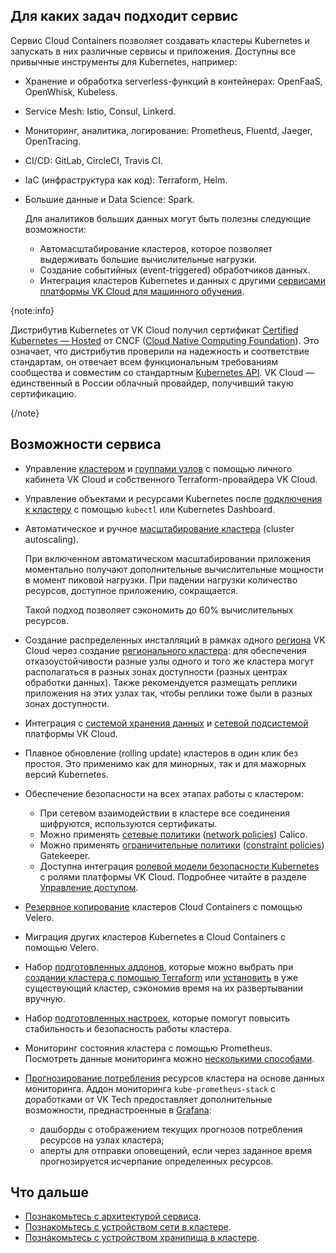## Для каких задач подходит сервис

Сервис Cloud Containers позволяет создавать кластеры Kubernetes и запускать в них различные сервисы и приложения. Доступны все привычные инструменты для Kubernetes, например:

- Хранение и обработка serverless-функций в контейнерах: OpenFaaS, OpenWhisk, Kubeless.
- Service Mesh: Istio, Consul, Linkerd.
- Мониторинг, аналитика, логирование: Prometheus, Fluentd, Jaeger, OpenTracing.
- CI/CD: GitLab, CircleCI, Travis CI.
- IaC (инфраструктура как код): Terraform, Helm.
- Большие данные и Data Science: Spark.

  Для аналитиков больших данных могут быть полезны следующие возможности:

  - Автомасштабирование кластеров, которое позволяет выдерживать большие вычислительные нагрузки.
  - Создание событийных (event-triggered) обработчиков данных.
  - Интеграция кластеров Kubernetes и данных с другими [сервисами платформы VK Cloud для машинного обучения](/ru/ml).

{note:info}

Дистрибутив Kubernetes от VK Cloud получил сертификат [Certified Kubernetes — Hosted](https://www.cncf.io/certification/software-conformance/#logos) от CNCF ([Cloud Native Computing Foundation](https://www.cncf.io/)). Это означает, что дистрибутив проверили на надежность и соответствие стандартам, он отвечает всем функциональным требованиям сообщества и совместим со стандартным [Kubernetes API](https://kubernetes.io/ru/docs/concepts/overview/kubernetes-api/). VK Cloud — единственный в России облачный провайдер, получивший такую сертификацию.

{/note}

## Возможности сервиса

- Управление [кластером](../../instructions/manage-cluster) и [группами узлов](../../instructions/manage-node-group) с помощью личного кабинета VK Cloud и собственного Terraform-провайдера VK Cloud.

- Управление объектами и ресурсами Kubernetes после [подключения к кластеру](../../connect) с помощью `kubectl` или Kubernetes Dashboard.

- Автоматическое и ручное [масштабирование кластера](../../instructions/scale) (cluster autoscaling).

  При включенном автоматическом масштабировании приложения моментально получают дополнительные вычислительные мощности в момент пиковой нагрузки. При падении нагрузки количество ресурсов, доступное приложению, сокращается.
  
  Такой подход позволяет сэкономить до 60% вычислительных ресурсов.

- Создание распределенных инсталляций в рамках одного [региона](../../../../tools-for-using-services/account/concepts/regions) VK Cloud через создание [регионального кластера](/ru/kubernetes/k8s/concepts/architecture#cluster_topology): для обеспечения отказоустойчивости разные узлы одного и того же кластера могут располагаться в разных зонах доступности (разных центрах обработки данных). Также рекомендуется размещать реплики приложения на этих узлах так, чтобы реплики тоже были в разных зонах доступности.

- Интеграция с [системой хранения данных](../storage) и [сетевой подсистемой](../network) платформы VK Cloud.

- Плавное обновление (rolling update) кластеров в один клик без простоя. Это применимо как для минорных, так и для мажорных версий Kubernetes.

- Обеспечение безопасности на всех этапах работы с кластером:

  - При сетевом взаимодействии в кластере все соединения шифруются, используются сертификаты.
  - Можно применять [сетевые политики](../network#rabota_s_container_network_interface_cni) ([network policies](https://kubernetes.io/docs/concepts/services-networking/network-policies/)) Calico.
  - Можно применять [ограничительные политики](../architecture#vstroennaya_podderzhka_open_policy_agent) ([constraint policies](https://open-policy-agent.github.io/gatekeeper/website/docs/howto)) Gatekeeper.
  - Доступна интеграция [ролевой модели безопасности Kubernetes](https://kubernetes.io/docs/reference/access-authn-authz/rbac/) с ролями платформы VK Cloud. Подробнее читайте в разделе [Управление доступом](../../concepts/access-management).

- [Резервное копирование](../../how-to-guides/velero-backup) кластеров Cloud Containers с помощью Velero.

- Миграция других кластеров Kubernetes в Cloud Containers с помощью Velero.

- Набор [подготовленных аддонов](../addons-and-settings/addons), которые можно выбрать при [создании кластера с помощью Terraform](../../instructions/create-cluster) или [установить](../../instructions/addons/manage-addons) в уже существующий кластер, сэкономив время на их развертывании вручную.
- Набор [подготовленных настроек](../addons-and-settings/settings), которые помогут повысить стабильность и безопасность работы кластера.

- Мониторинг состояния кластера с помощью Prometheus. Посмотреть данные мониторинга можно [несколькими способами](../../monitoring).

- [Прогнозирование потребления](../../monitoring#forecast_consumption) ресурсов кластера на основе данных мониторинга. Аддон мониторинга `kube-prometheus-stack` с доработками от VK Tech предоставляет дополнительные возможности, преднастроенные в [Grafana](../../monitoring#connect_grafana):
  
  - дашборды с отображением текущих прогнозов потребления ресурсов на узлах кластера;
  - алерты для отправки оповещений, если через заданное время прогнозируется исчерпание определенных ресурсов.

## Что дальше

- [Познакомьтесь с архитектурой сервиса](../architecture).
- [Познакомьтесь с устройством сети в кластере](../network).
- [Познакомьтесь с устройством хранилища в кластере](../storage).
